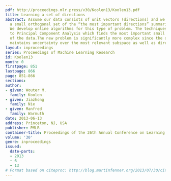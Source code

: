 ```yaml
---
pdf: http://proceedings.mlr.press/v30/Koolen13/Koolen13.pdf
title: Learning a set of directions
abstract: Assume our data consists of unit vectors (directions) and we are to find
  a small orthogonal set of the “the most important directions” summarizing the data.
  We develop online algorithms for this type of problem. The techniques used are similar
  to Principal Component Analysis which finds the most important small rank subspace
  of the data.The new problem is significantly more complex since the online algorithm
  maintains uncertainty over the most relevant subspace as well as directional information.
layout: inproceedings
series: Proceedings of Machine Learning Research
id: Koolen13
month: 0
firstpage: 851
lastpage: 866
page: 851-866
sections: 
author:
- given: Wouter M.
  family: Koolen
- given: Jiazhong
  family: Nie
- given: Manfred
  family: Warmuth
date: 2013-06-13
address: Princeton, NJ, USA
publisher: PMLR
container-title: Proceedings of the 26th Annual Conference on Learning Theory
volume: '30'
genre: inproceedings
issued:
  date-parts:
  - 2013
  - 6
  - 13
# Format based on citeproc: http://blog.martinfenner.org/2013/07/30/citeproc-yaml-for-bibliographies/
---
```

